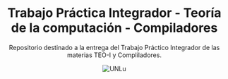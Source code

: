 <h1 align="center">Trabajo Práctica Integrador - Teoría de la computación - Compiladores</h1>

<p align="center">
Repositorio destinado a la entrega del Trabajo Práctico Integrador de las materias TEO-I y Compliladores.
</p>

<p align="center">
<img src="https://www.universidades.com.ar/logos/original/logo-universidad-nacional-de-lujan.png" alt="UNLu">

</p>




